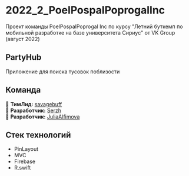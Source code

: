 # 2022_2_PoelPospalPoprogalInc
Проект команды PoelPospalPoprogal Inc по курсу "Летний буткемп по мобильной разработке на базе университета Сириус" от VK Group (август 2022)
  
## PartyHub
Приложение для поиска тусовок поблизости
  
## Команда  
:boy: **ТимЛид:** [savagebuff](https://github.com/savagebuff)  
:boy: **Разработчик:** [Serzh](https://github.com/Serzh3142001)  
:girl: **Разработчик:** [JuliaAlfimova](https://github.com/JuliaAlfimova)
  
## Стек технологий
* PinLayout  
* MVC  
* Firebase
* R.swift
